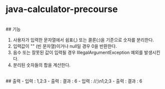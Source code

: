 # java-calculator-precourse

<br>
## 기능

1. 사용자가 입력한 문자열에서 쉼표(,) 또는 콜론(:)을 기준으로 숫자를 분리한다.
2. 입력값이 "" (빈 문자열)이거나 null일 경우 0을 반환한다.
3. 음수 또는 잘못된 값이 입력될 경우 IllegalArgumentException 예외를 발생시킨다.
4. 분리된 숫자들의 합을 계산한다.

<br>
## 출력
- 입력 : 1,2:3
- 출력 : 결과 : 6
- 입력 : //;\n1;2;3
- 출력 : 결과 : 6
